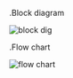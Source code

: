 .Block diagram

![block dig](https://user-images.githubusercontent.com/92637633/168502561-531a8884-ad8b-4ff9-a1e5-e222b3ef3a34.jpeg)

.Flow chart

![flow chart](https://user-images.githubusercontent.com/92637633/168502583-1c3a04e9-cf72-40b1-b73f-52ed59c91f33.jpeg)
